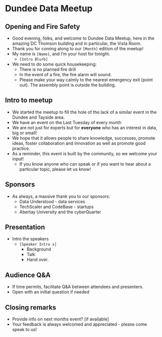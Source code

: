 # Dundee Data Meetup

## Opening and Fire Safety

- Good evening, folks, and welcome to Dundee Data Meetup, here in the amazing DC Thomson building and in particular, the Vista Room.
- Thank you for coming along to our `[Month]` edition of the meetup!
- My name is `[Name]`, and I’m your host for tonight.
  - `[Intro Blurb]`
- We need to do some quick housekeeping:
  - There is no planned fire drill
  - In the event of a fire, the fire alarm will sound.
  - Please make your way calmly to the nearest emergency exit (point out). The assembly point is outside the building.

## Intro to meetup

- We started the meetup to fill the hole of the lack of a similar event in the Dundee and Tayside area.
- We have an event on the Last Tuesday of every month
- We are not just for experts but for **everyone** who has an interest in data, big or small!
- We hope that it allows people to share knowledge, successes, promote ideas, foster collaboration and innovation as well as promote good practice.
- As a reminder, this event is built by the community, so we welcome your input!
  - If you know anyone who can speak or if you want to hear about a particular topic, please let us know!

## Sponsors

- As always, a massive thank you to our sponsors:
  - Data Understood - data services
  - TechScaler and CodeBase - startups
  - Abertay University and the cyberQuarter

## Presentation

- Intro the speakers
  - `[Speaker Intro x]`
    - Background
    - Talk
    - Hand over.

## Audience Q&A

- If time permits, facilitate Q&A between attendees and presenters.
- Open with an initial question if needed

## Closing remarks

- Provide info on next months event? [if available]
- Your feedback is always welcomed and appreciated - please come speak to us!
